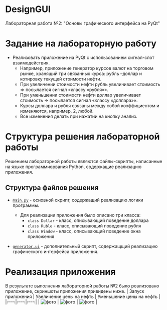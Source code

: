 # DesignGUI
Лабораторная работа №2: "Основы графического интерфейса на PyQt"

# Задание на лабораторную работу
* Реализовать приложение на PyQt с использованием сигнал-слот взаимодействия.
    * Например, приложение генератор курсов валют на торговом рынке, хранящий три связанных курса: рубль –доллар и котировку текущей стоимости нефти.
    * При увеличении стоимости нефти рубль увеличивает стоимость => посылается сигнал «классу «рубля»».
    * При уменьшении стоимости нефти доллар увеличивает стоимость => посылается сигнал «классу «доллара»».
    * Курсы доллара и рубля связаны между собой коэффициентом и изменяются, например, 2, любой.
    * Все изменения делать при нажатии на кнопку анализ.

# Структура решения лабораторной работы

Решением лабораторной работы являются файлы-скрипты, написанные на языке программиорвания Python, содержащие реализацию приложения.

## Структура файлов решения
- [`main.py`]() - основной скрипт, содержащий реализацию логики программы. <br>
    * Для реализации приложения было описано три класса:
        + `class Dollar` - класс, описывающий поведение доллара
        + `class Ruble` - класс, описывающий поведение рубля
        + `class Window` - класс, описывающий поведение окна приложения

- [`generator.ui`]() - дополнительный скрипт, содержащщий реализацию графического интерфейса приложения.

# Реализация приложения

В результате выполнения лабораторной работы №2 было реализовано приложение, скриншоты приложения привидены ниже.
| Запуск приложения | Увеличение цены на нефть | Уменьшение цены на нефть |
|:---:|:---:|:---:|
| ![фото]() | ![фото]() | ![фото]() |